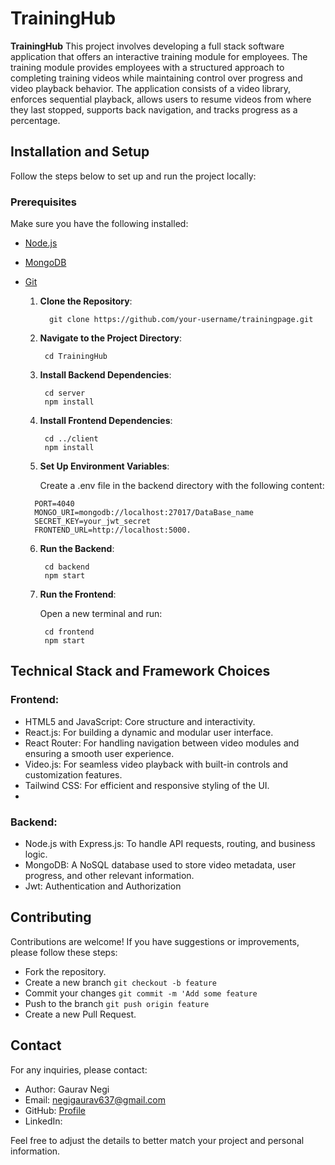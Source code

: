 # TrainingHub

**TrainingHub** This project involves developing a full stack software application that offers an interactive training module for employees. The training module provides employees with a structured approach to completing training videos while maintaining control over progress and video playback behavior. The application consists of a video library, enforces sequential playback, allows users to resume videos from where they last stopped, supports back navigation, and tracks progress as a percentage.

## Installation and Setup

Follow the steps below to set up and run the project locally:

### Prerequisites

  Make sure you have the following installed:

- [Node.js](https://nodejs.org/)
- [MongoDB](https://www.mongodb.com/)
- [Git](https://git-scm.com/)


   1. **Clone the Repository**:

      ```
        git clone https://github.com/your-username/trainingpage.git
      ```

   2. **Navigate to the Project Directory**:
      
      ```
       cd TrainingHub
      ```
      
   4. **Install Backend Dependencies**:

      ```
       cd server
       npm install
      ```

   4. **Install Frontend Dependencies**:

      ```
       cd ../client
       npm install
      ```   

  5. **Set Up Environment Variables**:

      Create a .env file in the backend directory with the following content:
    
    ```
      PORT=4040
      MONGO_URI=mongodb://localhost:27017/DataBase_name
      SECRET_KEY=your_jwt_secret
      FRONTEND_URL=http://localhost:5000.
    ```
  6. **Run the Backend**:
     
     ```
      cd backend
      npm start
     ```
  8. **Run the Frontend**:

     Open a new terminal and run:
     ```
      cd frontend
      npm start
     ```

   
## Technical Stack and Framework Choices

### Frontend:

- HTML5 and JavaScript: Core structure and interactivity.
- React.js: For building a dynamic and modular user interface.
- React Router: For handling navigation between video modules and ensuring a smooth user experience.
- Video.js: For seamless video playback with built-in controls and customization features.
- Tailwind CSS: For efficient and responsive styling of the UI.
- 
### Backend:

- Node.js with Express.js: To handle API requests, routing, and business logic.
- MongoDB: A NoSQL database used to store video metadata, user progress, and other relevant information.
- Jwt: Authentication and Authorization




## Contributing
  Contributions are welcome! If you have suggestions or improvements, please follow these steps:

- Fork the repository.
- Create a new branch ```git checkout -b feature```
- Commit your changes ```git commit -m 'Add some feature```
- Push to the branch ```git push origin feature```
- Create a new Pull Request.

## Contact
  For any inquiries, please contact:

- Author: Gaurav Negi
- Email: negigaurav637@gmail.com
- GitHub: [Profile](https://github.com/gaurav637)
- LinkedIn: 

  
Feel free to adjust the details to better match your project and personal information.
